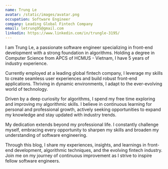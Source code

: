 ```yaml
---
name: Trung Le
avatar: /static/images/avatar.png
occupation: Software Engineer
company: Leading Global Fintech Company
email: letrung95@gmail.com
linkedin: https://www.linkedin.com/in/trungle-3195/
---
```


I am Trung Le, a passionate software engineer specializing in front-end development with a strong foundation in algorithms. Holding a degree in Computer Science from APCS of HCMUS - Vietnam, I have 5 years of industry experience.

Currently employed at a leading global fintech company, I leverage my skills to create seamless user experiences and build robust front-end applications. Thriving in dynamic environments, I adapt to the ever-evolving world of technology.

Driven by a deep curiosity for algorithms, I spend my free time exploring and improving my algorithmic skills. I believe in continuous learning for personal and professional growth, actively seeking opportunities to expand my knowledge and stay updated with industry trends.

My dedication extends beyond my professional life. I constantly challenge myself, embracing every opportunity to sharpen my skills and broaden my understanding of software engineering.

Through this blog, I share my experiences, insights, and learnings in front-end development, algorithmic techniques, and the evolving fintech industry. Join me on my journey of continuous improvement as I strive to inspire fellow software engineers.

